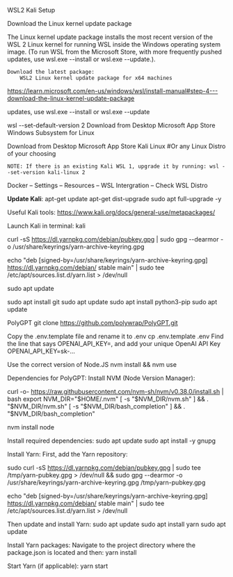 WSL2 Kali Setup

Download the Linux kernel update package

The Linux kernel update package installs the most recent version of the WSL 2 Linux kernel for running WSL inside the Windows operating system image. (To run WSL from the Microsoft Store, with more frequently pushed updates, use wsl.exe --install or wsl.exe --update.).

    Download the latest package:
        WSL2 Linux kernel update package for x64 machines
https://learn.microsoft.com/en-us/windows/wsl/install-manual#step-4---download-the-linux-kernel-update-package

updates, use wsl.exe --install or wsl.exe --update 

wsl --set-default-version 2
Download from Desktop Microsoft App Store
Windows Subsystem for Linux

Download from Desktop Microsoft App Store
Kali Linux #Or any Linux Distro of your choosing

    NOTE: If there is an existing Kali WSL 1, upgrade it by running: wsl --set-version kali-linux 2

Docker – Settings – Resources – WSL Intergration – Check WSL Distro

**Update Kali**:
apt-get update
apt-get dist-upgrade
sudo apt full-upgrade -y

Useful Kali tools:
https://www.kali.org/docs/general-use/metapackages/

Launch Kali in terminal: kali

curl -sS https://dl.yarnpkg.com/debian/pubkey.gpg | sudo gpg --dearmor -o /usr/share/keyrings/yarn-archive-keyring.gpg

echo "deb [signed-by=/usr/share/keyrings/yarn-archive-keyring.gpg] https://dl.yarnpkg.com/debian/ stable main" | sudo tee /etc/apt/sources.list.d/yarn.list > /dev/null

sudo apt update

sudo apt install git
sudo apt update
sudo apt install python3-pip
sudo apt update



PolyGPT
git clone https://github.com/polywrap/PolyGPT.git

Copy the .env.template file and rename it to .env
cp .env.template .env
Find the line that says OPENAI_API_KEY=, and add your unique OpenAI API Key
OPENAI_API_KEY=sk-...

Use the correct version of Node.JS
nvm install && nvm use

Dependencies for PolyGPT:
Install NVM (Node Version Manager):

curl -o- https://raw.githubusercontent.com/nvm-sh/nvm/v0.38.0/install.sh | bash
export NVM_DIR="$HOME/.nvm"
[ -s "$NVM_DIR/nvm.sh" ] && \. "$NVM_DIR/nvm.sh"
[ -s "$NVM_DIR/bash_completion" ] && \. "$NVM_DIR/bash_completion"

nvm install node

Install required dependencies:
sudo apt update
sudo apt install -y gnupg

Install Yarn:
First, add the Yarn repository:

sudo curl -sS https://dl.yarnpkg.com/debian/pubkey.gpg | sudo tee /tmp/yarn-pubkey.gpg > /dev/null && sudo gpg --dearmor -o /usr/share/keyrings/yarn-archive-keyring.gpg /tmp/yarn-pubkey.gpg

echo "deb [signed-by=/usr/share/keyrings/yarn-archive-keyring.gpg] https://dl.yarnpkg.com/debian/ stable main" | sudo tee /etc/apt/sources.list.d/yarn.list > /dev/null

Then update and install Yarn:
sudo apt update
sudo apt install yarn
sudo apt update

Install Yarn packages:
Navigate to the project directory where the package.json is located and then:
yarn install

Start Yarn (if applicable):
yarn start